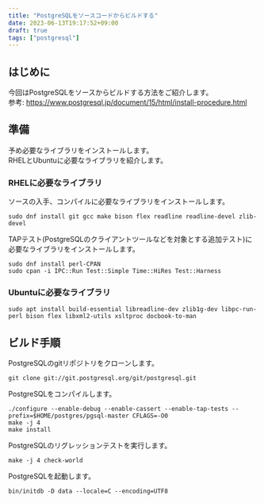 ```yaml
---
title: "PostgreSQLをソースコードからビルドする"
date: 2023-06-13T19:17:52+09:00
draft: true
tags: ["postgresql"]
---
```


## はじめに

今回はPostgreSQLをソースからビルドする方法をご紹介します。 \
参考: https://www.postgresql.jp/document/15/html/install-procedure.html

## 準備

予め必要なライブラリをインストールします。\
RHELとUbuntuに必要なライブラリを紹介します。

### RHELに必要なライブラリ

ソースの入手、コンパイルに必要なライブラリをインストールします。
```
sudo dnf install git gcc make bison flex readline readline-devel zlib-devel
```

TAPテスト(PostgreSQLのクライアントツールなどを対象とする追加テスト)に必要なライブラリをインストールします。
```build-essential libreadline-dev zlib1g-dev
sudo dnf install perl-CPAN
sudo cpan -i IPC::Run Test::Simple Time::HiRes Test::Harness
```

### Ubuntuに必要なライブラリ

```
sudo apt install build-essential libreadline-dev zlib1g-dev libpc-run-perl bison flex libxml2-utils xsltproc docbook-to-man
```

## ビルド手順

PostgreSQLのgitリポジトリをクローンします。
```
git clone git://git.postgresql.org/git/postgresql.git
```

PostgreSQLをコンパイルします。
```
./configure --enable-debug --enable-cassert --enable-tap-tests --prefix=$HOME/postgres/pgsql-master CFLAGS=-O0
make -j 4
make install
```

PostgreSQLのリグレッションテストを実行します。
```
make -j 4 check-world
```

PostgreSQLを起動します。
```
bin/initdb -D data --locale=C --encoding=UTF8
```